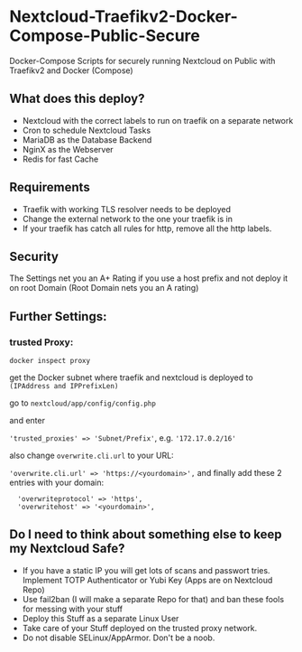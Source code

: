 # Nextcloud-Traefikv2-Docker-Compose-Public-Secure
Docker-Compose Scripts for securely running Nextcloud on Public with Traefikv2 and Docker (Compose)


## What does this deploy?

- Nextcloud with the correct labels to run on traefik on a separate network
- Cron to schedule Nextcloud Tasks
- MariaDB as the Database Backend
- NginX as the Webserver
- Redis for fast Cache

## Requirements

- Traefik with working TLS resolver needs to be deployed
- Change the external network to the one your traefik is in
- If your traefik has catch all rules for http, remove all the http labels.


## Security

The Settings net you an A+ Rating if you use a host prefix and not deploy it on root Domain (Root Domain nets you an A rating)



## Further Settings:


### trusted Proxy: 
```
docker inspect proxy
```

get the Docker subnet where traefik and nextcloud is deployed to ```(IPAddress and IPPrefixLen)```

go to ```nextcloud/app/config/config.php ```

and enter 

```'trusted_proxies' => 'Subnet/Prefix'```, e.g. ```'172.17.0.2/16'```

also change ```overwrite.cli.url``` to your URL:

```'overwrite.cli.url' => 'https://<yourdomain>',```
and finally add these 2 entries with your domain:
```
  'overwriteprotocol' => 'https',
  'overwritehost' => '<yourdomain>',
```  

## Do I need to think about something else to keep my Nextcloud Safe?

- If you have a static IP you will get lots of scans and passwort tries. Implement TOTP Authenticator or Yubi Key (Apps are on Nextcloud Repo)
- Use fail2ban (I will make a separate Repo for that) and ban these fools for messing with your stuff
- Deploy this Stuff as a separate Linux User 
- Take care of your Stuff deployed on the trusted proxy network.
- Do not disable SELinux/AppArmor. Don't be a noob.


  
